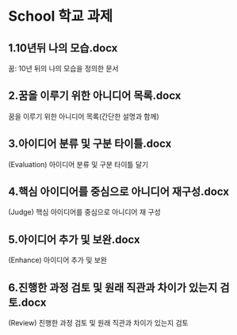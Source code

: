 # School 학교 과제
## 1.10년뒤 나의 모습.docx

꿈: 10년 뒤의 나의 모습을 정의한 문서


## 2.꿈을 이루기 위한 아니디어 목록.docx

꿈을 이루기 위한 아니디어 목록(간단한 설명과 함께)


## 3.아이디어 분류 및 구분 타이틀.docx

(Evaluation) 아이디어 분류 및 구분 타이틀 달기


## 4.핵심 아이디어를 중심으로 아니디어 재구성.docx

(Judge) 핵심 아이디어를 중심으로 아니디어 재 구성


## 5.아이디어 추가 및 보완.docx

(Enhance) 아이디어 추가 및 보완


## 6.진행한 과정 검토 및 원래 직관과 차이가 있는지 검토.docx

(Review) 진행한 과정 검토 및 원래 직관과 차이가 있는지 검토


